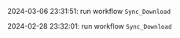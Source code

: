 2024-03-06 23:31:51: run workflow `Sync_Download` 

2024-02-28 23:32:01: run workflow `Sync_Download` 


